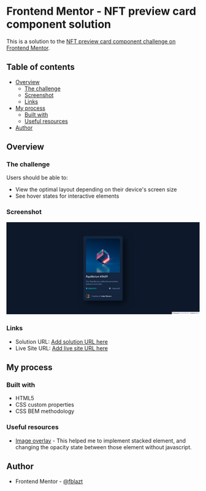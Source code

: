 # Frontend Mentor - NFT preview card component solution

This is a solution to the [NFT preview card component challenge on Frontend Mentor](https://www.frontendmentor.io/challenges/nft-preview-card-component-SbdUL_w0U).

## Table of contents

- [Overview](#overview)
  - [The challenge](#the-challenge)
  - [Screenshot](#screenshot)
  - [Links](#links)
- [My process](#my-process)
  - [Built with](#built-with)
  - [Useful resources](#useful-resources)
- [Author](#author)

## Overview

### The challenge

Users should be able to:

- View the optimal layout depending on their device's screen size
- See hover states for interactive elements

### Screenshot

![](./screenshots/fem-nft-card-result.png)

### Links

- Solution URL: [Add solution URL here]()
- Live Site URL: [Add live site URL here]()

## My process

### Built with

- HTML5
- CSS custom properties
- CSS BEM methodology

### Useful resources

- [Image overlay](https://www.w3schools.com/howto/howto_css_image_overlay.asp) - This helped me to implement stacked element, and changing the opacity state between those element without javascript.

## Author

- Frontend Mentor - [@fblazt](https://www.frontendmentor.io/profile/fblazt)
